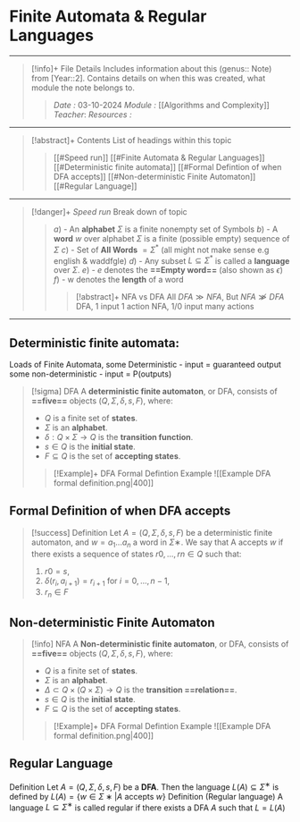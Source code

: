# Finite Automata & Regular Languages
---
> [!info]+ File Details
> Includes information about this (genus:: Note) from [Year::2]. Contains details on when this was created, what module the note belongs to.
> > *Date :*  03-10-2024
> > *Module :* [[Algorithms and Complexity]]
> > *Teacher*: 
> > *Resources :*

---
> [!abstract]+ Contents
> List of headings within this topic
> > [[#Speed run]]
> [[#Finite Automata & Regular Languages]]
> [[#Deterministic finite automata]]
> [[#Formal Defintion of when DFA accepts]]
> [[#Non-deterministic Finite Automaton]]
> [[#Regular Language]]

--- 
> [!danger]+ *Speed run*
> Break down of topic 
> > $a)$ -  An **alphabet** $\Sigma$ is a finite nonempty set of Symbols 
> $b)$ - A **word** $w$ over alphabet $\Sigma$ is a finite (possible empty) sequence of $\Sigma$ 
> $c)$ - Set of **All Words** $= \Sigma^*$ (all might not make sense e.g english & waddfgle)
> $d)$ - Any subset $L ⊆ \Sigma^*$ is called a **language** over $\Sigma$.
> $e)$ - $e$ denotes the **==Empty word==** (also shown as $\epsilon$)
> $f)$ - w denotes the **length** of a word
> > >[!abstract]+ NFA vs DFA
> > All $DFA \gg NFA$, But $NFA \not\gg DFA$
> > DFA, 1 input 1 action 
> > NFA, 1/0 input many actions 
> > 

---
## Deterministic finite automata: 

Loads of Finite Automata, 
some Deterministic -  input = guaranteed output
some non-deterministic -  input = P(outputs) 

> [!sigma] DFA
> A **deterministic finite automaton**, or DFA, consists of **==five==** objects $(Q,Σ,δ,s,F)$, where: 
> - $Q$ is a finite set of **states**.
> - $Σ$ is an **alphabet**.
> - $δ:Q×Σ→Q$ is the **transition function**. 
> - $s ∈Q$ is the **initial state**. 
> - $F ⊆Q$ is the set of **accepting states**.
> > [!Example]+ DFA Formal Defintion Example
>  ![[Example DFA formal definition.png|400]]

## Formal Definition of when DFA accepts
>[!success]
 >Definition Let $A = (Q,Σ,δ,s,F)$ be a deterministic finite automaton, and $w =a_1...a_n$ a word in $Σ∗$. We say that A accepts $w$ if there exists a sequence of states $r0,...,rn ∈ Q$ such that: 
> 1. $r0 = s$,
 >2. $δ(r_i,a_{i+1}) = r_{i+1}$ for $i = 0,...,n − 1$,
 >3. $r_n ∈ F$

## Non-deterministic Finite Automaton

> [!info] NFA
> A **Non-deterministic finite automaton**, or DFA, consists of **==five==** objects $(Q,Σ,δ,s,F)$, where: 
> - $Q$ is a finite set of **states**.
> - $Σ$ is an **alphabet**.
> - $\Delta\subset Q \times (Q×Σ)→Q$ is the **transition ==relation==**.
> - $s ∈Q$ is the **initial state**. 
> - $F ⊆Q$ is the set of **accepting states**.
> > [!Example]+ DFA Formal Defintion Example
>  ![[Example DFA formal definition.png|400]]

## Regular Language

Definition Let $A = (Q,Σ,δ,s,F)$ be a **DFA**. 
Then the language $L(A) ⊆ Σ^∗$ is defined by $L(A) = \{w ∈ Σ∗|A\text{ accepts }w\}$ 
Definition (Regular language) 
A language $L ⊆ Σ^∗$ is called regular if there exists a DFA $A$ such that $L =L(A)$

